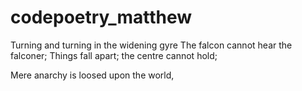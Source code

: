 # codepoetry_matthew
Turning and turning in the widening gyre
The falcon cannot hear the falconer;
Things fall apart; the centre cannot hold;

Mere anarchy is loosed upon the world,
